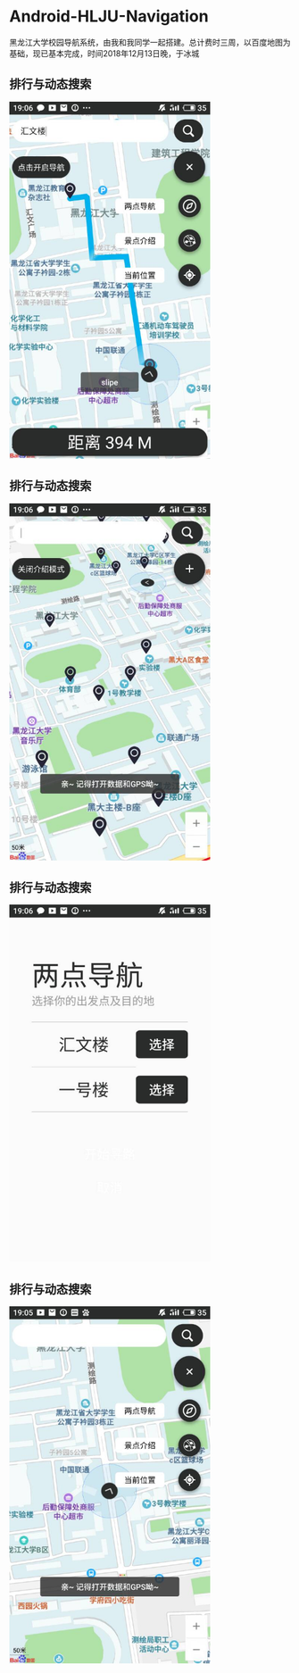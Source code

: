 # Android-HLJU-Navigation
黑龙江大学校园导航系统，由我和我同学一起搭建。总计费时三周，以百度地图为基础，现已基本完成，时间2018年12月13日晚，于冰城

## 排行与动态搜索
<img src="https://github.com/FishInWater-1999/Android-HLJU-Navigation/blob/master/1.jpg" width="360" height="640">

## 排行与动态搜索
<img src="https://github.com/FishInWater-1999/Android-HLJU-Navigation/blob/master/2.jpg" width="360" height="640">

## 排行与动态搜索
<img src="https://github.com/FishInWater-1999/Android-HLJU-Navigation/blob/master/3.jpg" width="360" height="640">

## 排行与动态搜索
<img src="https://github.com/FishInWater-1999/Android-HLJU-Navigation/blob/master/4.jpg" width="360" height="640">
